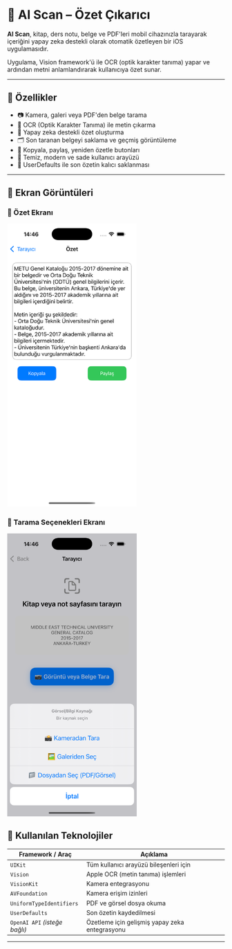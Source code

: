 # 📄 AI Scan – Özet Çıkarıcı

**AI Scan**, kitap, ders notu, belge ve PDF'leri mobil cihazınızla tarayarak içeriğini yapay zeka destekli olarak otomatik özetleyen bir iOS uygulamasıdır.

Uygulama, Vision framework'ü ile OCR (optik karakter tanıma) yapar ve ardından metni anlamlandırarak kullanıcıya özet sunar.

---

## 🚀 Özellikler

- 📷 Kamera, galeri veya PDF'den belge tarama
- 🤖 OCR (Optik Karakter Tanıma) ile metin çıkarma
- 🧠 Yapay zeka destekli özet oluşturma
- 🗂 Son taranan belgeyi saklama ve geçmiş görüntüleme
- 🧾 Kopyala, paylaş, yeniden özetle butonları
- 🎯 Temiz, modern ve sade kullanıcı arayüzü
- 💾 UserDefaults ile son özetin kalıcı saklanması

---

## 📸 Ekran Görüntüleri

### 📸 Özet Ekranı
<img src="screenshots/ozet.png" width="300" />

### 📸 Tarama Seçenekleri Ekranı
<img src="screenshots/secenekler.png" width="300" />



## 🧱 Kullanılan Teknolojiler

| Framework / Araç | Açıklama |
|------------------|----------|
| `UIKit`          | Tüm kullanıcı arayüzü bileşenleri için |
| `Vision`         | Apple OCR (metin tanıma) işlemleri |
| `VisionKit`      | Kamera entegrasyonu |
| `AVFoundation`   | Kamera erişim izinleri |
| `UniformTypeIdentifiers` | PDF ve görsel dosya okuma |
| `UserDefaults`   | Son özetin kaydedilmesi |
| `OpenAI API` _(isteğe bağlı)_ | Özetleme için gelişmiş yapay zeka entegrasyonu |

---
